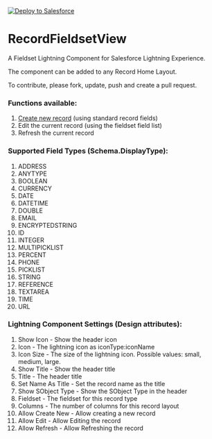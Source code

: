<a target="_blank" href="https://githubsfdeploy.herokuapp.com">
  <img alt="Deploy to Salesforce"
       src="https://raw.githubusercontent.com/afawcett/githubsfdeploy/master/deploy.png">
</a>

# RecordFieldsetView

A Fieldset Lightning Component for Salesforce Lightning Experience.

The component can be added to any Record Home Layout.

To contribute, please fork, update, push and create a pull request.

### Functions available:

1. [Create new record](https://developer.salesforce.com/docs/atlas.en-us.lightning.meta/lightning/ref_force_createRecord.htm) (using standard record fields)
1. Edit the current record (using the fieldset field list)
1. Refresh the current record

### Supported Field Types (Schema.DisplayType):

1. ADDRESS
1. ANYTYPE
1. BOOLEAN
1. CURRENCY
1. DATE
1. DATETIME
1. DOUBLE
1. EMAIL
1. ENCRYPTEDSTRING
1. ID
1. INTEGER
1. MULTIPICKLIST
1. PERCENT
1. PHONE
1. PICKLIST
1. STRING
1. REFERENCE
1. TEXTAREA
1. TIME
1. URL

### Lightning Component Settings (Design attributes):

1. Show Icon - Show the header icon
1. Icon - The lightning icon as iconType:iconName
1. Icon Size - The size of the lightning icon. Possible values: small, medium, large.
1. Show Title - Show the header title
1. Title - The header title
1. Set Name As Title - Set the record name as the title
1. Show SObject Type - Show the SObject Type in the header
1. Fieldset - The fieldset for this record type
1. Columns - The number of columns for this record layout
1. Allow Create New - Allow creating a new record
1. Allow Edit - Allow Editing the record
1. Allow Refresh - Allow Refreshing the record